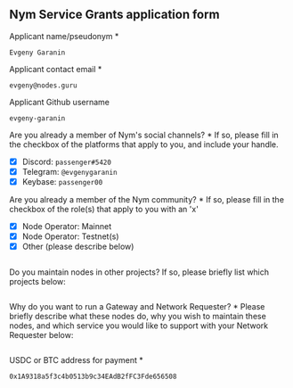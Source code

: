 Nym Service Grants application form 
------------------------------------

Applicant name/pseudonym *
```
Evgeny Garanin
```

Applicant contact email *
```
evgeny@nodes.guru
```

Applicant Github username
```
evgeny-garanin
```

Are you already a member of Nym's social channels? * 
If so, please fill in the checkbox of the platforms that apply to you, and include your handle. 
- [x] Discord: `passenger#5420`
- [x] Telegram: `@evgenygaranin`
- [x] Keybase: `passenger00`

Are you already a member of the Nym community? * 
If so, please fill in the checkbox of the role(s) that apply to you with an 'x' 
- [x] Node Operator: Mainnet 
- [x] Node Operator: Testnet(s)
- [x] Other (please describe below)
```
```

Do you maintain nodes in other projects? 
If so, please briefly list which projects below: 
```
```

Why do you want to run a Gateway and Network Requester? * 
Please briefly describe what these nodes do, why you wish to maintain these nodes, and which service you would like to support with your Network Requester below: 
```
```

USDC or BTC address for payment * 
```
0x1A9318a5f3c4b0513b9c34EAdB2fFC3Fde656508
```
